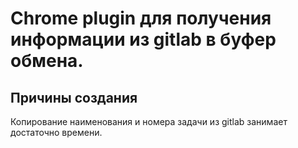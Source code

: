 # Chrome plugin для получения информации из gitlab в буфер обмена.

## Причины создания

Копирование наименования и номера задачи из gitlab занимает достаточно времени.

##